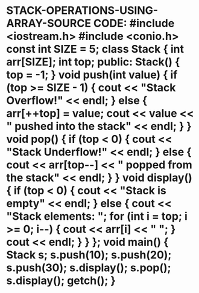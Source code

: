# STACK-OPERATIONS-USING-ARRAY-SOURCE CODE: #include <iostream.h> #include <conio.h> const int SIZE = 5; class Stack { int arr[SIZE]; int top; public: Stack() { top = -1; } void push(int value) { if (top >= SIZE - 1) { cout << "Stack Overflow!" << endl; } else { arr[++top] = value; cout << value << " pushed into the stack" << endl; } } void pop() { if (top < 0) { cout << "Stack Underflow!" << endl; } else { cout << arr[top--] << " popped from the stack" << endl; } } void display() { if (top < 0) { cout << "Stack is empty" << endl; } else { cout << "Stack elements: "; for (int i = top; i >= 0; i--) { cout << arr[i] << " "; } cout << endl; } } }; void main() { Stack s; s.push(10); s.push(20); s.push(30); s.display(); s.pop(); s.display(); getch(); } 
